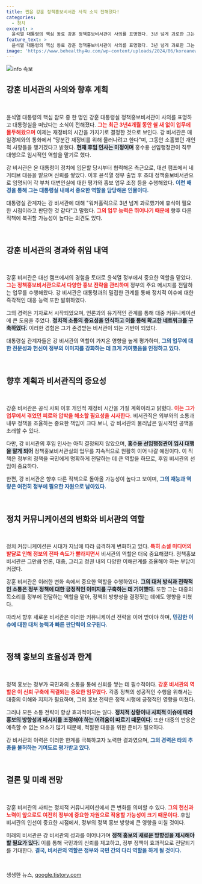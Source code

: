```yaml
---
title: 찐윤 강훈 정책홍보비서관 사직 소식 전해졌다!
categories:
  - 정치
excerpt: >
  윤석열 대통령의 핵심 동료 강훈 정책홍보비서관이 사의를 표명했다. 3년 넘게 과로한 그는 재정비의 필요성을 강조하며 대통령실을 떠나기로 결정했다. 후임 인사는 미정이며, 강 비서관의 향후 행보에 관심이 집중되고 있다.
feature_text: >
  윤석열 대통령의 핵심 동료 강훈 정책홍보비서관이 사의를 표명했다. 3년 넘게 과로한 그는 재정비의 필요성을 강조하며 대통령실을 떠나기로 결정했다. 후임 인사는 미정이며, 강 비서관의 향후 행보에 관심이 집중되고 있다.
image: 'https://www.behealthy4u.com/wp-content/uploads/2024/06/koreanews.jpg'
---
```


<p><img src="https://www.behealthy4u.com/wp-content/uploads/2024/06/koreanews.jpg" alt="info 속보" /></p>

<h2 data-ke-size="size26">강훈 비서관의 사의와 향후 계획</h2>

<p data-ke-size="size16">&nbsp;</p> 

<p>윤석열 대통령의 핵심 참모 중 한 명인 강훈 대통령실 정책홍보비서관이 사의를 표명하고 대통령실을 떠났다는 소식이 전해졌다. <b><span style="color: #ee2323;">그는 최근 3년4개월 동안 쉴 새 없이 업무에 몰두해왔으며</span></b> 이제는 재정비의 시간을 가지기로 결정한 것으로 보인다. 강 비서관은 매일경제와의 통화에서 "당분간 재정비를 위해 물러나려고 한다"며, 그동안 소홀했던 개인적 사항들을 챙기겠다고 밝혔다. <b><span style="background-color: #21538527;">현재 후임 인사는 미정이며</span></b> 홍수용 선임행정관이 직무대행으로 임시적인 역할을 맡기로 했다.</p>

<p>강 비서관은 윤 대통령이 정치에 입문할 당시부터 협력해온 측근으로, 대선 캠프에서 네거티브 대응을 맡으며 신뢰를 쌓았다. 이후 윤석열 정부 출범 후 초대 정책홍보비서관으로 임명되어 각 부처 대변인실에 대한 평가와 홍보 업무 조정 등을 수행해왔다. <b><span style="color: #1a5490;">이런 배경을 통해 그는 대통령실 내에서 중요한 역할을 담당해온 인물이다.</span></b></p>

<p>대통령실 관계자는 강 비서관에 대해 "워커홀릭으로 3년 넘게 과로했기에 휴식이 필요한 시점이라고 판단한 것 같다"고 말했다. <b><span style="color: #ee2323;">그의 업무 능력은 뛰어나기 때문에</span></b> 향후 다른 직책에 복귀할 가능성이 높다는 의견도 있다.</p>

<p data-ke-size="size16">&nbsp;</p> 

<h2 data-ke-size="size26">강훈 비서관의 경과와 취임 내역</h2>

<p data-ke-size="size16">&nbsp;</p> 

<p>강훈 비서관은 대선 캠프에서의 경험을 토대로 윤석열 정부에서 중요한 역할을 맡았다. <b><span style="color: #ee2323;">그는 정책홍보비서관으로서 다양한 홍보 전략을 관리하며</span></b> 정부의 주요 메시지를 전달하는 업무를 수행해왔다. 강 비서관은 대통령과의 밀접한 관계를 통해 정치적 이슈에 대한 즉각적인 대응 능력 또한 발휘하였다.</p>

<p>그의 경력은 기자로서 시작되었으며, 언론과의 유기적인 관계를 통해 대중 커뮤니케이션에 큰 도움을 주었다. <b><span style="background-color: #21538527;">정치적 소통의 중요성을 인식하고 이를 통해 확고한 네트워크를 구축하였다.</span></b> 이러한 경험은 그가 존경받는 비서관이 되는 기반이 되었다.</p>

<p>대통령실 관계자들은 강 비서관의 역할이 가져온 영향을 높게 평가하며, <b><span style="color: #1a5490;">그의 업무에 대한 전문성과 헌신이 정부의 이미지를 강화하는 데 크게 기여했음을 인정하고 있다.</span></b> </p>

<p data-ke-size="size16">&nbsp;</p> 

<h2 data-ke-size="size26">향후 계획과 비서관직의 중요성</h2>

<p data-ke-size="size16">&nbsp;</p> 

<p>강훈 비서관은 공식 사퇴 이후 개인적 재정비 시간을 가질 계획이라고 밝혔다. <b><span style="color: #ee2323;">이는 그가 업무에서 겪었던 피로와 압박을 해소할 필요성을 시사한다.</span></b> 비서관직은 외부와의 소통과 내부 정책을 조율하는 중요한 책임이 크다 보니, 강 비서관의 물러남은 일시적인 공백을 초래할 수 있다.</p>

<p>다만, 강 비서관의 후임 인사는 아직 결정되지 않았으며, <b><span style="background-color: #21538527;">홍수용 선임행정관이 임시 대행을 맡게 되어</span></b> 정책홍보비서관실의 업무를 지속적으로 원활히 이어 나갈 예정이다. 이 직책은 정부의 정책을 국민에게 명확하게 전달하는 데 큰 역할을 하므로, 후임 비서관의 선임이 중요하다.</p>

<p>한편, 강 비서관은 향후 다른 직책으로 돌아올 가능성이 높다고 보이며, <b><span style="color: #1a5490;">그의 재능과 역량은 여전히 정부에 필요한 자원으로 남아있다.</span></b> </p>

<p data-ke-size="size16">&nbsp;</p> 

<h2 data-ke-size="size26">정치 커뮤니케이션의 변화와 비서관의 역할</h2>

<p data-ke-size="size16">&nbsp;</p> 

<p>정치 커뮤니케이션은 시대가 지남에 따라 급격하게 변화하고 있다. <b><span style="color: #ee2323;">특히 소셜 미디어의 발달로 인해 정보의 전파 속도가 빨라지면서</span></b> 비서관의 역할은 더욱 중요해졌다. 정책홍보비서관은 그만큼 언론, 대중, 그리고 정권 내의 다양한 이해관계를 조율해야 하는 부담이 커졌다.</p>

<p>강훈 비서관은 이러한 변화 속에서 중요한 역할을 수행하였다. <b><span style="background-color: #21538527;">그의 대처 방식과 전략적인 소통은 정부 정책에 대한 긍정적인 이미지를 구축하는 데 기여했다.</span></b> 또한 그는 대중의 목소리를 정부에 전달하는 역할을 맡아, 정책의 방향성을 결정짓는 데에도 영향을 미쳤다.</p>

<p>따라서 향후 새로운 비서관은 이러한 커뮤니케이션 전략을 이어 받아야 하며, <b><span style="color: #1a5490;">민감한 이슈에 대한 대처 능력과 빠른 판단력이 요구된다.</span></b></p>

<p data-ke-size="size16">&nbsp;</p> 

<h2 data-ke-size="size26">정책 홍보의 효율성과 한계</h2>

<p data-ke-size="size16">&nbsp;</p> 

<p>정책 홍보는 정부가 국민과의 소통을 통해 신뢰를 쌓는 데 필수적이다. <b><span style="color: #ee2323;">강훈 비서관의 역할은 이 신뢰 구축에 직결되는 중요한 임무였다.</span></b> 각종 정책의 성공적인 수행을 위해서는 대중의 이해와 지지가 필요하며, 그의 홍보 전략은 정책 시행에 긍정적인 영향을 미쳤다.</p>

<p>그러나 모든 소통 전략이 항상 효과적이지는 않다. <b><span style="background-color: #21538527;">정치적 상황이나 사회적 이슈에 따라 홍보의 방향성과 메시지를 조정해야 하는 어려움이 따르기 때문이다.</span></b> 또한 대중의 반응은 예측할 수 없는 요소가 많기 때문에, 적절한 대응을 위한 준비가 필요하다.</p>

<p>강 비서관의 이력은 이러한 한계를 극복하고자 노력한 결과였으며, <b><span style="color: #1a5490;">그의 경력은 타의 추종을 불허하는 기여도로 평가받고 있다.</span></b> </p>

<p data-ke-size="size16">&nbsp;</p> 

<h2 data-ke-size="size26">결론 및 미래 전망</h2>

<p data-ke-size="size16">&nbsp;</p> 

<p>강훈 비서관의 사퇴는 정치적 커뮤니케이션에서 큰 변화를 의미할 수 있다. <b><span style="color: #ee2323;">그의 헌신과 노력이 앞으로도 여전히 정부에 중요한 자원으로 작용할 가능성이 크기 때문이다.</span></b> 후임 비서관의 인선이 중요한 시점에서, 정부의 정책 홍보 방향에 큰 영향을 미칠 것이다.</p>

<p>미래의 비서관은 강 비서관의 성과를 이어나가며 <b><span style="background-color: #21538527;">정책 홍보의 새로운 방향성을 제시해야 할 필요가 있다.</span></b> 이를 통해 국민과의 신뢰를 제고하고, 정부 정책이 효과적으로 전달되기를 기대한다. <b><span style="color: #1a5490;">결국, 비서관의 역할은 정부와 국민 간의 다리 역할을 하게 될 것이다.</span></b></p>

<p data-ke-size="size16">&nbsp;</p>
생생한 뉴스, <a href="https://qoogle.tistory.com" rel="dofollow">qoogle.tistory.com</a>


